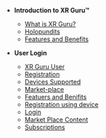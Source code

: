 <!-- docs/_sidebar.md -->

- **Introduction to XR Guru™**
  - [What is XR Guru?](/basic)
  - [Holopundits](/basic?id=Holopundits)
  - [Features and Benefits](/basic?id=xr-guru-features-and-benefits)
 

 
- **User Login**

  - [XR Guru User](/User?id=creating-a-user-account)
  - [Registration](/User?id=website-registration)
  - [Devices Supported](/User?id=devices-supported)
  - [Market-place](/User?id=market-place)
  - [Featuers and Benifits](/User?id=features)
  - [Registration using device](/User?id=registration-using-device)
  - [Login](/User?id=login)
  - [Market Place Content](/User?id=market-place-content)
  - [Subscriptions](/User?id=subscriptions)
  
